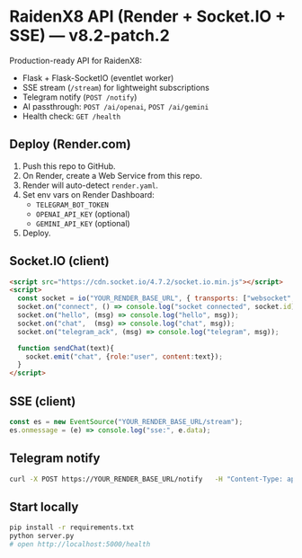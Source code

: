 # RaidenX8 API (Render + Socket.IO + SSE) — v8.2-patch.2

Production-ready API for RaidenX8:
- Flask + Flask-SocketIO (eventlet worker)
- SSE stream (`/stream`) for lightweight subscriptions
- Telegram notify (`POST /notify`)
- AI passthrough: `POST /ai/openai`, `POST /ai/gemini`
- Health check: `GET /health`

## Deploy (Render.com)
1. Push this repo to GitHub.
2. On Render, create a Web Service from this repo.
3. Render will auto-detect `render.yaml`.
4. Set env vars on Render Dashboard:
   - `TELEGRAM_BOT_TOKEN`
   - `OPENAI_API_KEY` (optional)
   - `GEMINI_API_KEY` (optional)
5. Deploy.

## Socket.IO (client)
```html
<script src="https://cdn.socket.io/4.7.2/socket.io.min.js"></script>
<script>
  const socket = io("YOUR_RENDER_BASE_URL", { transports: ["websocket", "polling"] });
  socket.on("connect", () => console.log("socket connected", socket.id));
  socket.on("hello", (msg) => console.log("hello", msg));
  socket.on("chat",  (msg) => console.log("chat", msg));
  socket.on("telegram_ack", (msg) => console.log("telegram", msg));

  function sendChat(text){
    socket.emit("chat", {role:"user", content:text});
  }
</script>
```

## SSE (client)
```js
const es = new EventSource("YOUR_RENDER_BASE_URL/stream");
es.onmessage = (e) => console.log("sse:", e.data);
```

## Telegram notify
```bash
curl -X POST https://YOUR_RENDER_BASE_URL/notify   -H "Content-Type: application/json"   -d '{"chat_id":"123456789","text":"Hello from RaidenX8"}'
```

## Start locally
```bash
pip install -r requirements.txt
python server.py
# open http://localhost:5000/health
```
